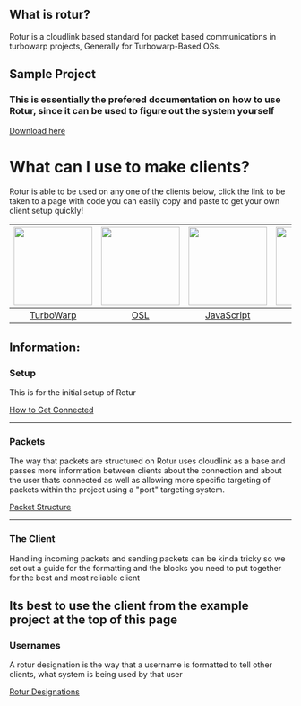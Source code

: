 ## What is rotur?

Rotur is a cloudlink based standard for packet based communications in turbowarp projects, Generally for Turbowarp-Based OSs.

## Sample Project

### This is essentially the prefered documentation on how to use Rotur, since it can be used to figure out the system yourself
[Download here](https://raw.githubusercontent.com/RoturTW/main/main/Implementations/SCRATCH/Rotur_Example_Project.sb3)

# What can I use to make clients?

Rotur is able to be used on any one of the clients below, click the link to be taken to a page with code you can easily copy and paste to get your own client setup quickly!

| <img src="https://avatars.githubusercontent.com/u/67349469?s=200&v=4" width="140px"> | <img src="https://raw.githubusercontent.com/Mistium/Origin-OS/main/Resources/origin-logo-new.png" width="140px"> | <img src="https://upload.wikimedia.org/wikipedia/commons/thumb/6/6a/JavaScript-logo.png/600px-JavaScript-logo.png" width="140px"> | <img src="https://upload.wikimedia.org/wikipedia/commons/thumb/c/c3/Python-logo-notext.svg/1869px-Python-logo-notext.png" width="140px"> |  <img src="https://upload.wikimedia.org/wikipedia/commons/c/cf/Lua-Logo.svg" width="140px"> | <img src="https://upload.wikimedia.org/wikipedia/commons/thumb/b/bd/Logo_C_sharp.svg/1200px-Logo_C_sharp.svg.png" width="140px"> | <img src="https://github.com/user-attachments/assets/e9bbcda4-82dc-4147-b87c-06fdb7bf775b" width="140px"> | <img src="https://nodejs.org/static/logos/jsIconGreen.svg" width="140px">
|:----------------------------------------------------------------:|:-------------------------------------------------------------------:|:-------------------------------------------------------------------:|:----------------------------------------------------------:|:----------------------------------------------------------:|:----------------------------------------------------------:|:----------------------------------------------------------:|:----------------------------------------------------------:|
|[TurboWarp](https://github.com/RoturTW/main/tree/main/Implementations/SCRATCH-MODS)|       [OSL](https://github.com/RoturTW/main/tree/main/Implementations/OSL)      |   [JavaScript](https://github.com/RoturTW/main/tree/main/Implementations/JS)    | [Python](https://github.com/RoturTW/main/tree/main/Implementations/PY) |      [Lua](https://github.com/RoturTW/main/tree/main/Implementations/LUA) | [CS](https://github.com/RoturTW/main/tree/main/Implementations/CS) | [Java](https://github.com/RoturTW/main/tree/main/Implementations/JAVA) | [NodeJS](https://github.com/RoturTW/main/tree/main/Implementations/NODEJS) |

## Information:

### Setup
This is for the initial setup of Rotur

[How to Get Connected](https://github.com/RoturTW/main/wiki/Connecting-to-Rotur)

---

### Packets
The way that packets are structured on Rotur uses cloudlink as a base and passes more information between clients about the connection and about the user thats connected as well as allowing more specific targeting of packets within the project using a "port" targeting system.

[Packet Structure](https://github.com/RoturTW/main/wiki/Packet-Structure)

---
### The Client
Handling incoming packets and sending packets can be kinda tricky so we set out a guide for the formatting and the blocks you need to put together for the best and most reliable client

Its best to use the client from the example project at the top of this page
---
### Usernames
A rotur designation is the way that a username is formatted to tell other clients, what system is being used by that user

[Rotur Designations](https://github.com/RoturTW/main/wiki/Rotur-Designations)

